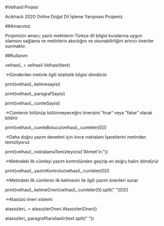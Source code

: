 #Velhasil Projesi

Acikhack 2020 Online Doğal Dil İşleme Yarışması Projemiz

##Amacımız

Projemizin amacı; yazılı metinlerin Türkçe dil bilgisi kuralarına uygun olamsını sağlama ve metinlerin akıcılığını ve okunabilirliğini artırıcı öneriler sunmaktır. 

##Kullanım

velhasil_ = velhasil.Velhasil(text)

->Gönderilen metinle ilgili istatistik bilgisi döndürür

print(velhasil_.kelimesayisi)

print(velhasil_.paragrafSayisi)

print(velhasil_.cumleSayisi)


->Cümlenin bölünüp bölünmeyeceğini önerisini "true" veya "false" olarak bildirir

print(velhasil_.cumleBolucu(velhasil_.cumleler[0]))

->Daha doğru yazım denetimi için önce noktalam İşaretlerini metinden temizliyoruz

print(velhasil_.noktalamaTemizleyicisi("Ahmet'in."))

->Metindeki ilk cümleyi yazım kontrolünden geçirip en doğru halini döndürür

print(velhasil_.yazimKontrolu(velhasil_.cumleler[0]))

->Metindeki ilk cümlenin ilk kelimesin ile ilgili yazım önerileri sunar

print(velhasil_.kelimeOneri(velhasil_.cumleler[0].split(" ")[0]))

->Atasözü öneri sistemi

atasozleri_ = atasozlerOneri.AtasozleriOneri()

atasozleri_.paragrafKarsilastir(text.split(" "))
